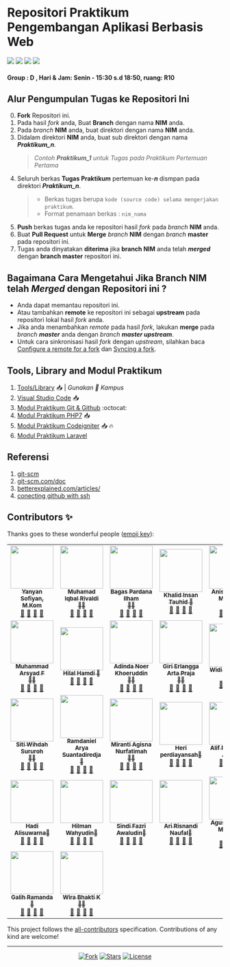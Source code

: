  # Repositori Praktikum Pengembangan Aplikasi Berbasis Web

<p align="left">
<a href="#"><img src="https://hits.dwyl.com/yysofiyan/PABWEB-D.svg"></a>
<a href="#"><img src="https://img.shields.io/bitbucket/pr-raw/yysofiyan/PABWEB-D?style=flat-square"></a>
<a href="#"><img src="https://img.shields.io/github/repo-size/yysofiyan/PABWEB-D?style=flat-square"></a>
<a href="#"><img src="https://img.shields.io/github/commit-activity/w/yysofiyan/PABWEB-D?style=flat-square"></a>
</p>

#### Group : D , Hari & Jam: Senin - 15:30 s.d 18:50, ruang: R10

## Alur Pengumpulan Tugas ke Repositori Ini

0. **Fork** Repositori ini.
1. Pada hasil _fork_ anda, Buat **Branch** dengan nama **NIM** anda.
1. Pada _branch_ **NIM** anda, buat direktori dengan nama **NIM** anda.
1. Didalam direktori **NIM** anda, buat sub direktori dengan nama _**Praktikum_n**_.
   > _Contoh **Praktikum_1** untuk Tugas pada Praktikum Pertemuan Pertama_
1. Seluruh berkas **Tugas Praktikum** pertemuan ke-_**n**_ dismpan pada direktori _**Praktikum_n**_.
   > - Berkas tugas berupa `kode (source code) selama mengerjakan praktikum`.
   > - Format penamaan berkas : `nim_nama`
1. **Push** berkas tugas anda ke repositori hasil _fork_ pada _branch_ **NIM** anda.
1. Buat **Pull Request** untuk **Merge** _branch_ **NIM** dengan _branch_ **master** pada repositori ini.
1. Tugas anda dinyatakan **diterima** jika **branch NIM** anda telah _**merged**_ dengan **branch master** repositori ini.

## Bagaimana Cara Mengetahui Jika **Branch NIM** telah _**Merged**_ dengan Repositori ini ?

- Anda dapat memantau repositori ini.
- Atau tambahkan **remote** ke repositori ini sebagai **upstream** pada repositori lokal hasil _fork_ anda.
- Jika anda menambahkan _remote_ pada hasil _fork_, lakukan **merge** pada _branch **master**_ anda dengan _branch **master upstream**_.
- Untuk cara sinkronisasi hasil _fork_ dengan _upstream_, silahkan baca [Configure a remote for a fork](https://help.github.com/en/articles/configuring-a-remote-for-a-fork) dan [Syncing a fork](https://help.github.com/en/articles/syncing-a-fork).

## Tools, Library and Modul Praktikum

1. [Tools/Library](http://bit.ly/2tvgSYm) 📥 | _Gunakan 💌 Kampus_
2. [Visual Studio Code](https://code.visualstudio.com) 📥
3. [Modul Praktikum Git & Github](https://github.com/yysofiyan/PABWEB-D/tree/master/Modul%20Praktikum%20Git%20%26%20Github) :octocat:
4. [Modul Praktikum PHP7](https://github.com/yysofiyan/PABWEB-D/tree/master/Modul%20Praktikum%20PHP7) 📥
5. [Modul Praktikum Codeigniter](https://github.com/yysofiyan/PABWEB-D/tree/master/Modul%20Praktikum%20Codeigniter) 📥 🔥
6. [Modul Praktikum Laravel](##)

## Referensi

1. [git-scm](https://git-scm.com/book/id/v2/Memulai-Dasar-dasar-Git)
2. [git-scm.com/doc](https://git-scm.com/doc)
3. [betterexplained.com/articles/](https://betterexplained.com/articles/intro-to-distributed-version-control-illustrated/)
4. [conecting github with ssh](https://help.github.com/en/github/authenticating-to-github/connecting-to-github-with-ssh)

## Contributors ✨

Thanks goes to these wonderful people ([emoji key](https://allcontributors.org/docs/en/emoji-key)):

<!-- ALL-CONTRIBUTORS-LIST:START - Do not remove or modify this section -->
<!-- prettier-ignore-start -->
<!-- markdownlint-disable -->
<table>
  <tr>
    <td align="center"><a href="#"><img src="https://avatars0.githubusercontent.com/u/34052001?s=460&v=4" width="100px;"
        alt="" /><br /><sub><b>Yanyan Sofiyan, M.Kom</b></sub></a><br /><a href="#" title="Link Repo">🔗</a> <a
        href="#" title="Documentation">📖</a> <a href="#" title="Profile">👀</a> <a href="#" title="Talks">📢</a></td>
    <td align="center"><a href="#"><img
        src="https://avatars3.githubusercontent.com/u/61414949?s=400&u=575cf6487a57cbdec39cbb5698cac56493aacb0d&v=4"
        width="100px;" alt="" /><br /><sub><b>Muhamad Iqbal Rivaldi<br>🥇🥇</b></sub></a><br /><a href="#"
        title="Link Repo">🔗</a> <a href="#" title="Documentation">📖</a> <a href="#" title="Profile">👀</a> <a href="#"
        title="Talks">📢</a></td>
    <td align="center"><a href="#"><img src="https://avatars2.githubusercontent.com/u/61415528?s=460&v=4" width="100px;"
        alt="" /><br /><sub><b>Bagas Pardana Ilham<br>🥇🥇</b></sub></a><br /><a href="#" title="Link Repo">🔗</a> <a href="#"
        title="Documentation">📖</a> <a href="#" title="Profile">👀</a> <a href="#" title="Talks">📢</a></td>
    <td align="center"><a href="#"><img
        src="https://avatars2.githubusercontent.com/u/24666410?s=460&u=e224b3664f6fbb58adf2f4cc46238c298d6dde14&v=4"
        width="100px;" alt="" /><br /><sub><b>Khalid Insan Tauhid 🥇</b></sub></a><br /><a href="https://github.com/khalidinsan/PABWEB-D" title="Link Repo">🔗</a> <a
        href="#" title="Documentation">📖</a> <a href="https://github.com/khalidinsan" title="Profile">👀</a> <a href="#" title="Talks">📢</a></td>
    <td align="center"><a href="#"><img
        src="https://avatars1.githubusercontent.com/u/61410277?s=460&v=4"
        width="100px;" alt="" /><br /><sub><b>Anissa Hakim Mulyada<br>🥇🥇</b></sub></a><br /><a href="https://github.com/anissaHM" title="Link Repo">🔗</a> <a 
        href="#" title="Documentation">📖</a> <a href="https://github.com/anissaHM" title="Profile">👀</a> <a href="#" title="Talks">📢</a></td>

  </tr>
  <!-- Baris Pertama -->
  <!-- isi profile akun github anda di bawah baris ke 2 -->
  </tr>
  <tr>
    <!-- Baris 2 Max 4 Akun -->
   <td align="center"><a href="#"><img
      src="https://avatars2.githubusercontent.com/u/61412017?s=460&u=8beea5cd2af713c594244a4958b981e4745e9fb4&v=4"
      width="100px;" alt="" /><br /><sub><b>Muhammad Arsyad F<br>🥇🥇</b></sub></a><br /><a href="https://github.com/marsyad/PABWEB-D" title="Link Repo">🔗</a> <a href="#" title="Documentation">📖</a> <a href="#" title="Profile">👀</a> <a href="#" title="Talks">📢</a></td>
         <td align="center"><a href="#"><img
        src="https://avatars0.githubusercontent.com/u/61410686?s=400&u=610f83518ec2ec4100c348496bdbe951721125da&v=4"
        width="100px;" alt="" /><br /><sub><b>Hilal Hamdi 🥇</b></sub></a><br /><a href="https://github.com/Hilal-Hamdi" title="Link Repo">🔗</a> <a href="#" title="Documentation">📖</a> <a href="https://github.com/Hilal-Hamdi" title="Profile">👀</a> <a href="#" title="Talks">📢</a></td>
<td align="center"><a href="#"><img
        src="https://avatars1.githubusercontent.com/u/61410101?s=460&u=a69613356637b79d5c15a36ba38c58986773825a&v=4"
        width="100px;" alt="" /><br /><sub><b>Adinda Noer Khoeruddin<br>🥇🥇</b></sub></a><br /><a href="https://github.com/AdindaNoerKhoeruddin" title="Link Repo">🔗</a> <a href="#" title="Documentation">📖</a> <a href="https://github.com/AdindaNoerKhoeruddin" title="Profile">👀</a> <a href="#" title="Talks">📢</a></td>
<td align="center"><a href="#"><img
        src="https://avatars1.githubusercontent.com/u/61410396?s=400&u=890569ac0bbd93741554ea3b3593f6dd1d16bd92&v=4"
        width="100px;" alt="" /><br /><sub><b>Giri Erlangga Arta Praja<br>🥇🥇</b></sub></a><br /><a href="https://github.com/girierlangga12/PABWEB-D" title="Link Repo">🔗</a> <a href="#" title="Documentation">📖</a> <a href="https://github.com/girierlangga12" title="Profile">👀</a> <a href="#" title="Talks">📢</a></td> 
<td align="center"><a href="#"><img
        src="https://avatars0.githubusercontent.com/u/61415613?s=60&u=ad85ec47ad7e9236e061755adfa8239ce67f6efa&v=4"
        width="100px;" alt="" /><br /><sub><b>Widi Priansyah 🥇</b></sub></a><br /><a href="https://github.com/Widi-priansyah/PABWEB-D" title="Link Repo">🔗</a> <a href="#" title="Documentation">📖</a> <a href="https://github.com/Widi-priansyah" title="Profile">👀</a> <a href="#" title="Talks">📢</a></td>
  </tr>
    <tr>
    <!-- Baris ke 3 Max 5 Akun-->
 <td align="center"><a href="#"><img
        src="https://avatars3.githubusercontent.com/u/61590232?s=460&v=4"
        width="100px;" alt="" /><br /><sub><b>Siti Wihdah Sururoh<br>🥇🥇</b></sub></a><br /><a href="#"
        title="Link Repo">🔗</a> <a href="https://github.com/Wihdah10/PABWEB-D" title="Documentation">📖</a> <a href="#" title="Profile">👀</a> <a href="#"
        title="Talks">📢</a></td>
 <td align="center"><a href="#"><img
        src="https://avatars0.githubusercontent.com/u/61642638?s=460&u=4aba326014c403f7adababdc12c6c3e924b00524&v=4"
        width="100px;" alt="" /><br /><sub><b>Ramdaniel Arya Suantadiredja 🥇</b></sub></a><br /><a href="#"
        title="Link Repo">🔗</a> <a href="https://github.com/ramdanielarya/PABWEB-D" title="Documentation">📖</a> <a href="#" title="Profile">👀</a> <a href="#"
        title="Talks">📢</a></td>
   <td align="center"><a href="#"><img
        src="https://avatars2.githubusercontent.com/u/61648995?s=400&u=6cb2f3d8215ac762557c87ef1c6325c45f70ab65&v=4"
        width="100px;" alt="" /><br /><sub><b>Miranti Agisna Nurfatimah<br>🥇🥇</b></sub></a><br /><a href="#"
        title="Link Repo">🔗</a> <a href="https://github.com/" title="Documentation">📖</a> <a href="#" title="Profile">👀</a> <a href="#"
        title="Talks">📢</a></td>
 <td align="center"><a href="#"><img
        src="https://avatars0.githubusercontent.com/u/61957817?s=460&u=a9a98250e819aea28df310198179e43a0a1ad4e8&v=4"
        width="100px;" alt="" /><br /><sub><b>Heri perdiayansah🥇</b></sub></a><br /><a href="https://github.com/herper120700" title="Link Repo">🔗</a> <a href="#" title="Documentation">📖</a> <a href="https://github.com/herper120700" title="Profile">👀</a> <a href="#" title="Talks">📢</a></td>
  <td align="center"><a href="#"><img 
      src="https://avatars3.githubusercontent.com/u/61964282?s=400&v=4" width="100px;" alt=""/><br /><sub><b>Alif Ramadhan Arya🥇</b></sub></a><br /><a href="#" title="Link Repo">🔗</a> <a href="#" title="Documentation">📖</a> <a href="#" title="Profile">👀</a> <a href="#" title="Talks">📢</a></td>
  </tr>
  <tr>
  <td align="center"><a href="#"><img src="https://avatars2.githubusercontent.com/u/61677917?s=400&u=bee7d35eb310d00c7f3a37534a63c30b65c51cf4&v=4" width="100px;" alt=""/><br /><sub><b>Hadi Alisuwarna🥇</b></sub></a><br /><a href="#" title="Link Repo">🔗</a> <a href="#" title="Documentation">📖</a> <a href="#" title="Profile">👀</a> <a href="#" title="Talks">📢</a></td>
    <td align="center"><a href="#"><img src="https://avatars2.githubusercontent.com/u/61650761?s=400&u=041fe17dcef66e325d3585dd9936d6871b83e4df&v=4" width="100px;" alt=""/><br /><sub><b>Hilman Wahyudin🥇</b></sub></a><br /><a href="#" title="Link Repo">🔗</a> <a href="#" title="Documentation">📖</a> <a href="#" title="Profile">👀</a> <a href="#" title="Talks">📢</a></td>
    <td align="center"><a href="#"><img src="https://avatars1.githubusercontent.com/u/62422728?s=460&u=aaebc8054b44f3a585307f3bc87068a44a621641&v=4" width="100px;" alt=""/><br /><sub><b>Sindi Fazri Awaludin🥇</b></sub></a><br /><a href="#" title="Link Repo">🔗</a> <a href="#" title="Documentation">📖</a> <a href="#" title="Profile">👀</a> <a href="#" title="Talks">📢</a></td>
    <td align="center"><a href="#"><img src="https://avatars2.githubusercontent.com/u/61677748?s=460&u=cd7f283b8998caaa427fc9964f5f65dc79b2a253&v=4" width="100px;" alt=""/><br /><sub><b>Ari Risnandi Naufal🥇</b></sub></a><br /><a href="#" title="Link Repo">🔗</a> <a href="#" title="Documentation">📖</a> <a href="#" title="Profile">👀</a> <a href="#" title="Talks">📢</a></td>
    <td align="center"><a href="#"><img src="https://avatars0.githubusercontent.com/u/61534553?s=460&u=052310d14cd681173f4e08dff5e0a64b9baee5c1&v=4" width="100px;" alt=""/><br /><sub><b>Agus Maulana Mubaroq<br>🥇</b></sub></a><br /><a href="#" title="Link Repo">🔗</a> <a href="#" title="Documentation">📖</a> <a href="#" title="Profile">👀</a> <a href="#" title="Talks">📢</a></td>
    </tr>
    <tr>
    <td align="center"><a href="#"><img src="https://avatars3.githubusercontent.com/u/61967978?s=460&v=4" width="100px;" alt=""/><br /><sub><b>Galih Ramanda🥇</b></sub></a><br /><a href="#" title="Link Repo">🔗</a> <a href="#" title="Documentation">📖</a> <a href="#" title="Profile">👀</a> <a href="#" title="Talks">📢</a></td>
    <td align="center"><a href="#"><img
        src="https://avatars3.githubusercontent.com/u/61677478?s=400&u=9092a8fac0a359c0ed89981878e1f0d40de55b60&v=4"
        width="100px;" alt="" /><br /><sub><b>Wira Bhakti K<br>🥇🥇</b></sub></a><br /><a href="#"
        title="Link Repo">🔗</a> <a href="https://github.com/wirabhaktik/PABWEB-D" title="Documentation">📖</a> <a href="#" title="Profile">👀</a> <a href="#"
        title="Talks">📢</a></td>
    </tr>

</table>

<!-- markdownlint-enable -->
<!-- prettier-ignore-end -->

<!-- ALL-CONTRIBUTORS-LIST:END -->

This project follows the [all-contributors](https://allcontributors.org) specification.
Contributions of any kind are welcome!

---

<p align="center">
<a href="#"><img src="https://img.shields.io/github/forks/yysofiyan/PABWEB-D.svg" alt="Fork"></a>
<a href="#"><img src="https://img.shields.io/github/stars/yysofiyan/PABWEB-D.svg" alt="Stars"></a>
<a href="#"><img src="https://poser.pugx.org/laravel/framework/license.svg" alt="License"></a>
</p>
